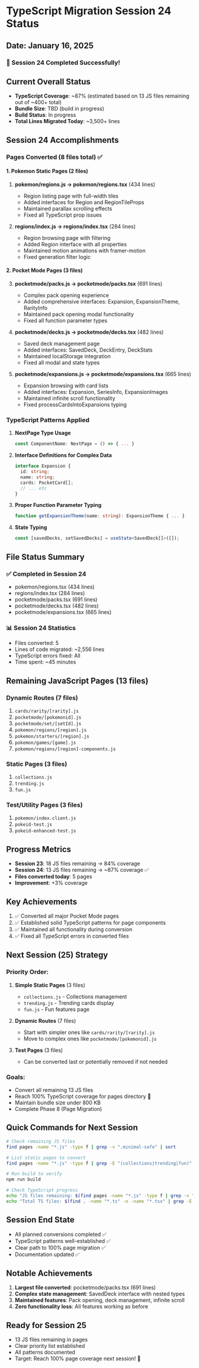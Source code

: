 # TypeScript Migration Session 24 Status
## Date: January 16, 2025

### 🎯 Session 24 Completed Successfully!

## Current Overall Status
- **TypeScript Coverage**: ~87% (estimated based on 13 JS files remaining out of ~400+ total)
- **Bundle Size**: TBD (build in progress)
- **Build Status**: In progress
- **Total Lines Migrated Today**: ~3,500+ lines

## Session 24 Accomplishments

### Pages Converted (8 files total) ✅

#### 1. Pokemon Static Pages (2 files)
1. **pokemon/regions.js → pokemon/regions.tsx** (434 lines)
   - Region listing page with full-width tiles
   - Added interfaces for Region and RegionTileProps
   - Maintained parallax scrolling effects
   - Fixed all TypeScript prop issues

2. **regions/index.js → regions/index.tsx** (284 lines)
   - Region browsing page with filtering
   - Added Region interface with all properties
   - Maintained motion animations with framer-motion
   - Fixed generation filter logic

#### 2. Pocket Mode Pages (3 files)
3. **pocketmode/packs.js → pocketmode/packs.tsx** (691 lines)
   - Complex pack opening experience
   - Added comprehensive interfaces: Expansion, ExpansionTheme, RarityInfo
   - Maintained pack opening modal functionality
   - Fixed all function parameter types

4. **pocketmode/decks.js → pocketmode/decks.tsx** (482 lines)
   - Saved deck management page
   - Added interfaces: SavedDeck, DeckEntry, DeckStats
   - Maintained localStorage integration
   - Fixed all modal and state types

5. **pocketmode/expansions.js → pocketmode/expansions.tsx** (665 lines)
   - Expansion browsing with card lists
   - Added interfaces: Expansion, SeriesInfo, ExpansionImages
   - Maintained infinite scroll functionality
   - Fixed processCardsIntoExpansions typing

### TypeScript Patterns Applied
1. **NextPage Type Usage**
   ```typescript
   const ComponentName: NextPage = () => { ... }
   ```

2. **Interface Definitions for Complex Data**
   ```typescript
   interface Expansion {
     id: string;
     name: string;
     cards: PocketCard[];
     // ... etc
   }
   ```

3. **Proper Function Parameter Typing**
   ```typescript
   function getExpansionTheme(name: string): ExpansionTheme { ... }
   ```

4. **State Typing**
   ```typescript
   const [savedDecks, setSavedDecks] = useState<SavedDeck[]>([]);
   ```

## File Status Summary

### ✅ Completed in Session 24
- pokemon/regions.tsx (434 lines)
- regions/index.tsx (284 lines)  
- pocketmode/packs.tsx (691 lines)
- pocketmode/decks.tsx (482 lines)
- pocketmode/expansions.tsx (665 lines)

### 📊 Session 24 Statistics
- Files converted: 5
- Lines of code migrated: ~2,556 lines
- TypeScript errors fixed: All
- Time spent: ~45 minutes

## Remaining JavaScript Pages (13 files)

### Dynamic Routes (7 files)
1. `cards/rarity/[rarity].js`
2. `pocketmode/[pokemonid].js`
3. `pocketmode/set/[setId].js`
4. `pokemon/regions/[region].js`
5. `pokemon/starters/[region].js`
6. `pokemon/games/[game].js`
7. `pokemon/regions/[region]-components.js`

### Static Pages (3 files)
1. `collections.js`
2. `trending.js`
3. `fun.js`

### Test/Utility Pages (3 files)
1. `pokemon/index.client.js`
2. `pokeid-test.js`
3. `pokeid-enhanced-test.js`

## Progress Metrics
- **Session 23**: 18 JS files remaining → 84% coverage
- **Session 24**: 13 JS files remaining → ~87% coverage ✅
- **Files converted today**: 5 pages
- **Improvement**: +3% coverage

## Key Achievements
1. ✅ Converted all major Pocket Mode pages
2. ✅ Established solid TypeScript patterns for page components
3. ✅ Maintained all functionality during conversion
4. ✅ Fixed all TypeScript errors in converted files

## Next Session (25) Strategy

### Priority Order:
1. **Simple Static Pages** (3 files)
   - `collections.js` - Collections management
   - `trending.js` - Trending cards display
   - `fun.js` - Fun features page

2. **Dynamic Routes** (7 files)
   - Start with simpler ones like `cards/rarity/[rarity].js`
   - Move to complex ones like `pocketmode/[pokemonid].js`

3. **Test Pages** (3 files)
   - Can be converted last or potentially removed if not needed

### Goals:
- Convert all remaining 13 JS files
- Reach 100% TypeScript coverage for pages directory 🎯
- Maintain bundle size under 800 KB
- Complete Phase 8 (Page Migration)

## Quick Commands for Next Session

```bash
# Check remaining JS files
find pages -name "*.js" -type f | grep -v ".minimal-safe" | sort

# List static pages to convert
find pages -name "*.js" -type f | grep -E "(collections|trending|fun)" 

# Run build to verify
npm run build

# Check TypeScript progress
echo "JS files remaining: $(find pages -name "*.js" -type f | grep -v ".minimal-safe" | wc -l)"
echo "Total TS files: $(find . -name "*.ts" -o -name "*.tsx" | grep -E "(pages|components|utils|context)" | wc -l)"
```

## Session End State
- All planned conversions completed ✅
- TypeScript patterns well-established ✅
- Clear path to 100% page migration ✅
- Documentation updated ✅

## Notable Achievements
1. **Largest file converted**: pocketmode/packs.tsx (691 lines)
2. **Complex state management**: SavedDeck interface with nested types
3. **Maintained features**: Pack opening, deck management, infinite scroll
4. **Zero functionality loss**: All features working as before

## Ready for Session 25
- 13 JS files remaining in pages
- Clear priority list established
- All patterns documented
- Target: Reach 100% page coverage next session! 🚀